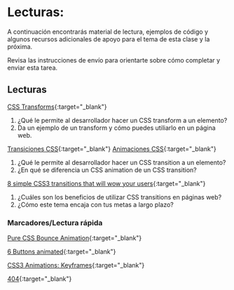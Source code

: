 ﻿# Lecturas:

A continuación encontrarás material de lectura, ejemplos de código y algunos recursos adicionales de apoyo para el tema de esta clase y la próxima.

Revisa las instrucciones de envío para orientarte sobre cómo completar y enviar esta tarea.

## Lecturas

[CSS Transforms](http://learn.shayhowe.com/advanced-html-css/css-transforms/){:target="_blank"}

1. ¿Qué le permite al desarrollador hacer un CSS transform a un elemento?
1. Da un ejemplo de un transform y cómo puedes utiliarlo en un página web.

[Transiciones CSS](https://lenguajecss.com/css/animaciones/transiciones/){:target="_blank"}
[Animaciones CSS](https://lenguajecss.com/css/animaciones/animaciones/){:target="_blank"}

1. ¿Qué le permite al desarrollador hacer un CSS transition a un elemento?
1. ¿En qué se diferencia un CSS animation de un CSS transition?

[8 simple CSS3 transitions that will wow your users](http://www.webdesignerdepot.com/2014/05/8-simple-css3-transitions-that-will-wow-your-users){:target="_blank"}

1. ¿Cuáles son los beneficios de utilizar CSS transitions en páginas web?
1. ¿Cómo este tema encaja con tus metas a largo plazo?

<!-- NOTA: Puede que los "videos" no sean relevantes para todas las clases. Omite esta sección o cualquiera de las secciones a continuación si no tienes nada que mostrarles a tus estudiantes aquí -->
<!-- ## Videos -->

<!-- [Name of Video](https://linktovideohere){:target="_blank"} -->

<!-- Mézclalo! Crea las preguntas con respuestas puntuales, llena los espacios en blanco, o preguntas de opinión/abiertas -->
<!-- 1. Pregunta 1
1. Pregunta 2
1. Pregunta 3 -->

### Marcadores/Lectura rápida

[Pure CSS Bounce Animation](http://codepen.io/dp_lewis/pen/gCfBv){:target="_blank"}

[6 Buttons animated](http://codepen.io/retyui/pen/ByoaXV){:target="_blank"}

[CSS3 Animations: Keyframes](http://codepen.io/akshaychauhan/pen/oAfae){:target="_blank"}

[404](http://codepen.io/kieranfivestars/pen/MYdQxX){:target="_blank"}
